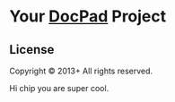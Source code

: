 # Your [DocPad](http://docpad.org) Project

## License
Copyright &copy; 2013+ All rights reserved.

Hi chip you are super cool.
